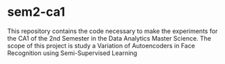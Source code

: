 # sem2-ca1

This repository contains the code necessary to make the experiments for the CA1 of the 2nd Semester in the Data Analytics Master Science.
The scope of this project is study a Variation of Autoencoders in  Face Recognition using Semi-Supervised Learning
